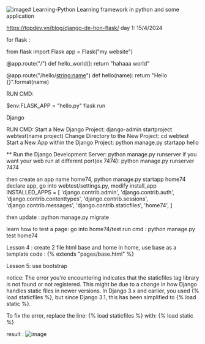 ![image](https://github.com/mimibetty/Learning-Python/assets/74227789/6a3199c0-0f2a-44a5-aa9f-c475eb981b98)# Learning-Python
Learning framework in python  and some application 

https://topdev.vn/blog/django-de-hon-flask/
day 1: 15/4/2024

for flask :

from flask import Flask
app = Flask("my website")

@app.route("/")
def hello_world():
    return "hahaaa world"

@app.route("/hello/<string:name>")
def hello(name):
    return "Hello {}".format(name)



RUN CMD: 

$env:FLASK_APP = "hello.py"
flask run




Django

RUN CMD: 
Start a New Django Project:   django-admin startproject webtest(name project)
Change Directory to the New Project: cd webtest
Start a New App within the Django Project: python manage.py startapp hello



** Run the Django Development Server: python manage.py runserver
if you want your web run at different port(ex 7474):  python manage.py runserver 7474


then create an app name home74,  python manage.py startapp home74
declare app,   go into webtest/settings.py,  modify install_app 
INSTALLED_APPS = [
    'django.contrib.admin',
    'django.contrib.auth',
    'django.contrib.contenttypes',
    'django.contrib.sessions',
    'django.contrib.messages',
    'django.contrib.staticfiles',
    'home74',
]

then update : python manage.py migrate 

learn how to test a page: go into home74/test 
run cmd : python manage.py test home74


Lesson 4 :
 create 2 file html base and home
in home, use base as a template 
code : {% extends "pages/base.html" %}

Lesson 5: use bootstrap 

notice: 
The error you're encountering indicates that the staticfiles tag library is not found or not registered. This might be due to a change in how Django handles static files in newer versions. In Django 3.x and earlier, you used {% load staticfiles %}, but since Django 3.1, this has been simplified to {% load static %}.

To fix the error, replace the line:
{% load staticfiles %}
with:
{% load static %}


result : 
![image](https://github.com/mimibetty/Learning-Python/assets/74227789/5fc6aefb-984d-4faf-b999-0f9335aee906)
